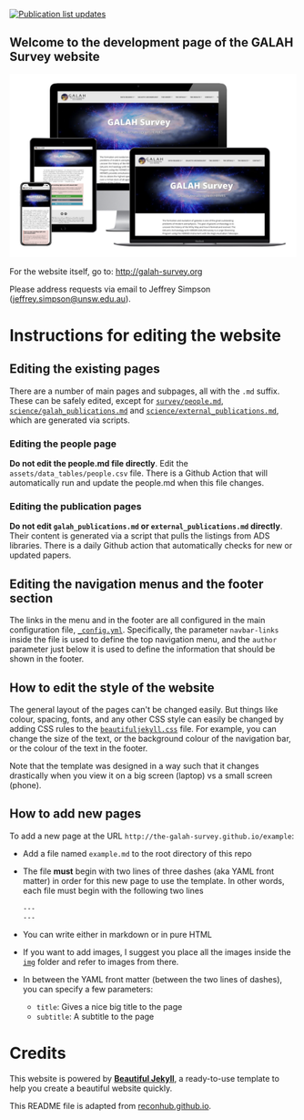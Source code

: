 [![Publication list updates](https://github.com/the-galah-survey/the-galah-survey.github.io/actions/workflows/publication_updater.yml/badge.svg)](https://github.com/the-galah-survey/the-galah-survey.github.io/actions/workflows/publication_updater.yml)

## Welcome to the development page of the GALAH Survey website

![The GALAH survey website](galah_website_mockup.png)

For the website itself, go to: http://galah-survey.org

Please address requests via email to Jeffrey Simpson ([jeffrey.simpson@unsw.edu.au](jeffrey.simpson@unsw.edu.au)).

# Instructions for editing the website

## Editing the existing pages

There are a number of main pages and subpages, all with the `.md` suffix. These can be safely edited, except for [`survey/people.md`](./survey/people.md), [`science/galah_publications.md`](./science/galah_publications.md) and [`science/external_publications.md`](./science/external_publications.md), which are generated via scripts.

### Editing the people page
**Do not edit the people.md file directly**. Edit the `assets/data_tables/people.csv` file. There is a Github Action that will automatically run and update the people.md when this file changes.

### Editing the publication pages
**Do not edit `galah_publications.md` or `external_publications.md` directly**. Their content is generated via a script that pulls the listings from ADS libraries. There is a daily Github action that automatically checks for new or updated papers.

## Editing the navigation menus and the footer section

The links in the menu and in the footer are all configured in the main configuration file, [`_config.yml`](./_config.yml). Specifically, the parameter `navbar-links` inside the file is used to define the top navigation menu, and the `author` parameter just below it is used to define the information that should be shown in the footer.

## How to edit the style of the website

The general layout of the pages can't be changed easily.  But things like colour, spacing, fonts, and any other CSS style can easily be changed by adding CSS rules to the [`beautifuljekyll.css`](assets/css/beautifuljekyll.csss) file. For example, you can change the size of the text, or the background colour of the navigation bar, or the colour of the text in the footer.

Note that the template was designed in a way such that it changes drastically when you view it on a big screen (laptop) vs a small screen (phone).

## How to add new pages

To add a new page at the URL `http://the-galah-survey.github.io/example`:

- Add a file named `example.md` to the root directory of this repo
- The file **must** begin with two lines of three dashes (aka YAML front matter) in order for this new page to use the template. In other words, each file must begin with the following two lines

    ```
    ---
    ---
    ```
- You can write either in markdown or in pure HTML
- If you want to add images, I suggest you place all the images inside the [`img`](./img) folder and refer to images from there.
- In between the YAML front matter (between the two lines of dashes), you can specify a few parameters:
  - `title`: Gives a nice big title to the page
  - `subtitle`: A subtitle to the page

# Credits

This website is powered by **[Beautiful Jekyll](https://beautifuljekyll.com)**, a ready-to-use template to help you create a beautiful website quickly.

This README file is adapted from [reconhub.github.io](https://github.com/reconhub/reconhub.github.io). 
